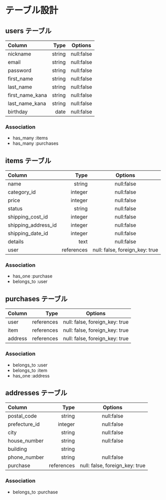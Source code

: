 # テーブル設計

## users テーブル

| Column          | Type        | Options      |
|:----------------|------------:|:------------:|
| nickname        | string      | null:false   |
| email           | string      | null:false   |
| password        | string      | null:false   |
| first_name      | string      | null:false   |
| last_name       | string      | null:false   |
| first_name_kana | string      | null:false   |
| last_name_kana  | string      | null:false   |
| birthday        | date        | null:false   |

### Association

- has_many :items
- has_many :purchases

## items テーブル

| Column              | Type       | Options                        |
|:--------------------|-----------:|:------------------------------:|
| name                | string     | null:false                     |
| category_id         | integer    | null:false                     |
| price               | integer    | null:false                     |
| status              | string     | null:false                     |
| shipping_cost_id    | integer    | null:false                     |
| shipping_address_id | integer    | null:false                     |
| shipping_date_id    | integer    | null:false                     |
| details             | text       | null:false                     |
| user                | references | null: false, foreign_key: true |

### Association

- has_one    :purchase
- belongs_to :user

## purchases テーブル

| Column                | Type       | Options                        |
|:----------------------|-----------:|:------------------------------:|
| user                  | references | null: false, foreign_key: true |
| item                  | references | null: false, foreign_key: true |
| address               | references | null: false, foreign_key: true |

### Association

- belongs_to :user
- belongs_to :item
- has_one    :address

## addresses テーブル

| Column        | Type       | Options                        |
|:--------------|-----------:|:------------------------------:|
| postal_code   | string     | null:false                     |
| prefecture_id | integer    | null:false                     |
| city          | string     | null:false                     |
| house_number  | string     | null:false                     |
| building      | string     |                                |
| phone_number  | string     | null:false                     |
| purchase      | references | null: false, foreign_key: true |

### Association

- belongs_to :purchase

